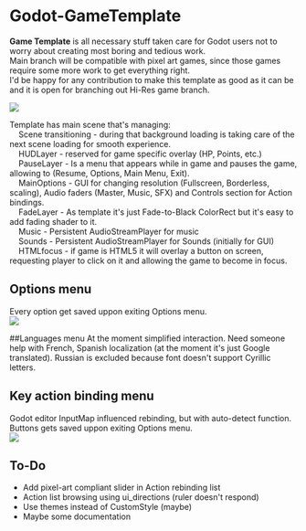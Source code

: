 
# Godot-GameTemplate
**Game Template** is all necessary stuff taken care for Godot users not to worry about creating most boring and tedious work.  
Main branch will be compatible with pixel art games, since those games require some more work to get everything right.  
I'd be happy for any contribution to make this template as good as it can be and it is open for branching out Hi-Res game branch.  

![](https://github.com/nezvers/Godot-GameTemplate/blob/master/Img/MainSceneTree.PNG?raw=true)

Template has main scene that's managing:  
&nbsp;&nbsp;&nbsp;&nbsp;Scene transitioning - during that background loading is taking care of the next scene loading for smooth experience.  
&nbsp;&nbsp;&nbsp;&nbsp;HUDLayer - reserved for game specific overlay (HP, Points, etc.)  
&nbsp;&nbsp;&nbsp;&nbsp;PauseLayer - Is a menu that appears while in game and pauses the game, allowing to (Resume, Options, Main Menu, Exit).  
&nbsp;&nbsp;&nbsp;&nbsp;MainOptions - GUI for changing resolution (Fullscreen, Borderless, scaling), Audio faders (Master, Music, SFX) and Controls section for Action bindings.    
&nbsp;&nbsp;&nbsp;&nbsp;FadeLayer - As template it's just Fade-to-Black ColorRect but it's easy to add fading shader to it.  
&nbsp;&nbsp;&nbsp;&nbsp;Music - Persistent AudioStreamPlayer for music  
&nbsp;&nbsp;&nbsp;&nbsp;Sounds - Persistent AudioStreamPlayer for Sounds (initially for GUI)  
&nbsp;&nbsp;&nbsp;&nbsp;HTMLfocus - if game is HTML5 it will overlay a button on screen, requesting player to click on it and allowing the game to become in focus.  

## Options menu
Every option get saved uppon exiting Options menu.  
![](https://github.com/nezvers/Godot-GameTemplate/blob/master/Img/Options.png?raw=true)

##Languages menu
At the moment simplified interaction. Need someone help with French, Spanish localization (at the moment it's just Google translated).
Russian is excluded because font doesn't support Cyrillic letters.

## Key action binding menu
Godot editor InputMap influenced rebinding, but with auto-detect function.  
Buttons gets saved uppon exiting Options menu.  
![](https://github.com/nezvers/Godot-GameTemplate/blob/master/Img/Controls.PNG?raw=true)

## To-Do
* Add pixel-art compliant slider in Action rebinding list
* Action list browsing using ui_directions (ruler doesn't respond)
* Use themes instead of CustomStyle (maybe)
* Maybe some documentation
